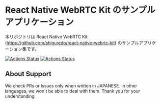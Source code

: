 # React Native WebRTC Kit のサンプルアプリケーション

本リポジトリは React Native WebRTC Kit (https://github.com/shiguredo/react-native-webrtc-kit) のサンプルアプリケーション集です。

[![Actions Status](https://github.com/shiguredo/react-native-webrtc-kit-samples/workflows/HelloSora-iOS-Test/badge.svg)](https://github.com/shiguredo/react-native-webrtc-kit-samples/actions)
[![Actions Status](https://github.com/shiguredo/react-native-webrtc-kit-samples/workflows/HelloSora-Android-Test/badge.svg)](https://github.com/shiguredo/react-native-webrtc-kit-samples/actions)

## About Support

We check PRs or Issues only when written in JAPANESE.
In other languages, we won't be able to deal with them. Thank you for your understanding.
